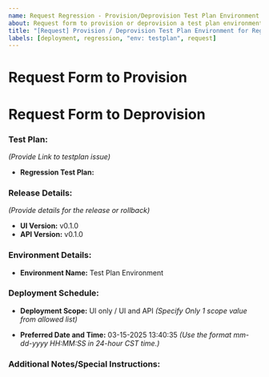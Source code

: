 ```yaml
---
name: Request Regression - Provision/Deprovision Test Plan Environment
about: Request form to provision or deprovision a test plan environment
title: "[Request] Provision / Deprovision Test Plan Environment for Regression"
labels: [deployment, regression, "env: testplan", request]
---
```


# Request Form to Provision

<!-- OR -->

# Request Form to Deprovision

### Test Plan:

_(Provide Link to testplan issue)_

- **Regression Test Plan:** <link>

### Release Details:

_(Provide details for the release or rollback)_

- **UI Version:** v0.1.0 <!-- Specify version of UI (milestone title) -->
- **API Version:** v0.1.0 <!-- Specify version of API (assigned milestone title) -->

### Environment Details:

- **Environment Name:** Test Plan Environment

### Deployment Schedule:

- **Deployment Scope:** UI only / UI and API
  _(Specify Only 1 scope value from allowed list)_

- **Preferred Date and Time:** 03-15-2025 13:40:35
  _(Use the format mm-dd-yyyy HH:MM:SS in 24-hour CST time.)_

### Additional Notes/Special Instructions:

<!-- Enter any additional notes or special instructions -->
